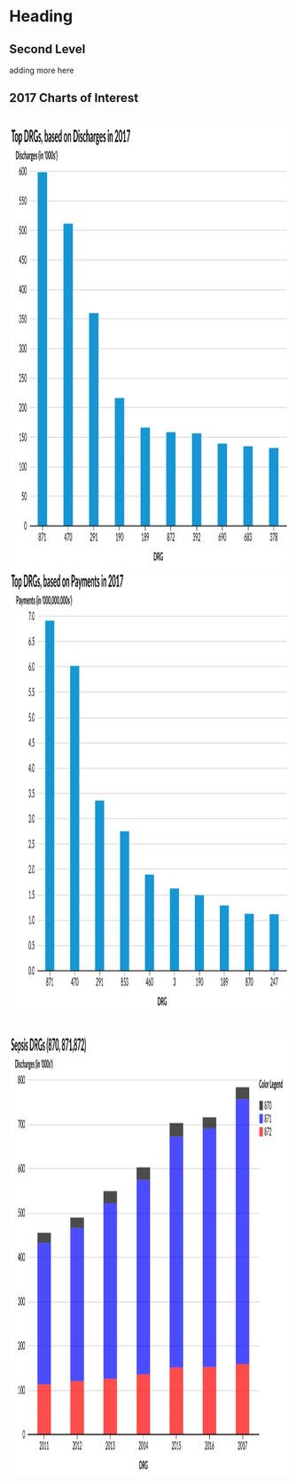 # Heading

## Second Level  



adding more here  



## 2017 Charts of Interest

<br>
<div style="text-align: center;"> <IMG class="plain" SRC="/datasets/Discharges/Top_Discharges_2017.svg"  style="background:none; border:none; box-shadow:none;"  width="900" height="800" ALT="image">
<em></em></div>


 

<div style="text-align: center;"> <IMG class="plain" SRC="/datasets/Discharges/Top_Payments_2017.svg"  style="background:none; border:none; box-shadow:none;"  width="900" height="800" ALT="image">
<em></em></div>
<br>

   

<br>
<div style="text-align: center;"> <IMG class="plain" SRC="/datasets/Discharges/Sepsis_cumulative.svg"  style="background:none; border:none; box-shadow:none;"  width="900" height="800" ALT="image">
<em></em></div>
<br>




